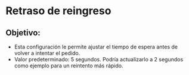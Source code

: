 # **Retraso de reingreso**

## Objetivo: 

- Esta configuración le permite ajustar el tiempo de espera antes de volver a intentar el pedido.
- Valor predeterminado: 5 segundos. Podría actualizarlo a 2 segundos como ejemplo para un reintento más rápido.
